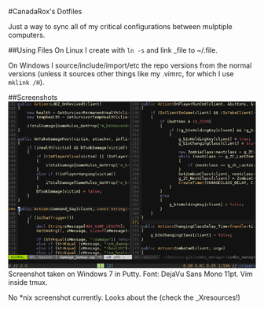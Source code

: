 #CanadaRox's Dotfiles

Just a way to sync all of my critical configurations between mulptiple computers.

##Using Files
On Linux I create with `ln -s` and link \_file to ~/.file.

On Windows I source/include/import/etc the repo versions from the normal versions (unless it sources other things like my .vimrc, for which I use `mklink /H`).

##Screenshots
![vim on putty](https://github.com/CanadaRox/dotfiles/raw/master/screenshots/win_screenshot.png)
Screenshot taken on Windows 7 in Putty.  Font: DejaVu Sans Mono 11pt.  Vim inside tmux.

No \*nix screenshot currently.  Looks about the (check the \_Xresources!)
